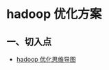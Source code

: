 # hadoop 优化方案

## 一、切入点

- [hadoop 优化思维导图](http://www.processon.com/view/link/5662d493e4b01db999f419b1)
